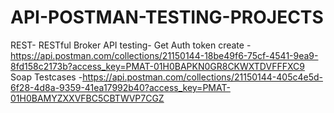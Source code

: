 # API-POSTMAN-TESTING-PROJECTS

REST- RESTful Broker API testing- Get Auth token create -https://api.postman.com/collections/21150144-18be49f6-75cf-4541-9ea9-8fd158c2173b?access_key=PMAT-01H0BAPKN0GR8CKWXTDVFFFXC9
Soap Testcases -https://api.postman.com/collections/21150144-405c4e5d-6f28-4d8a-9359-41ea17992b40?access_key=PMAT-01H0BAMYZXXVFBC5CBTWVP7CGZ


